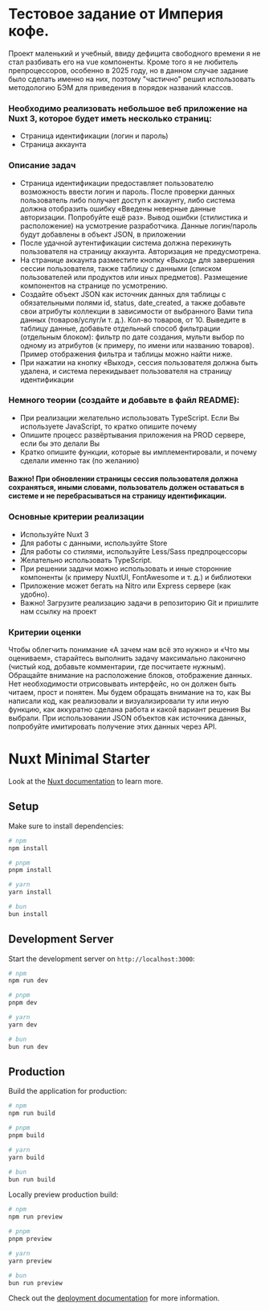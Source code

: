 # Тестовое задание от Империя кофе.

Проект маленький и учебный, ввиду дефицита свободного времени я не стал разбивать его на vue компоненты. Кроме того я не любитель препроцессоров, особенно в 2025 году, но в данном случае задание было сделать именно на них, поэтому "частично" решил использовать методологию БЭМ для приведения в порядок названий классов.

### Необходимо реализовать небольшое веб приложение на Nuxt 3, которое будет иметь несколько страниц:

- Cтраница идентификации (логин и пароль)
- Cтраница аккаунта

### Описание задач

- Страница идентификации предоставляет пользователю возможность ввести логин
  и пароль. После проверки данных пользователь либо получает доступ к аккаунту,
  либо система должна отобразить ошибку «Введены неверные данные
  авторизации. Попробуйте ещё раз». Вывод ошибки (стилистика и расположение)
  на усмотрение разработчика. Данные логин/пароль будут добавлены в объект
  JSON, в приложении
- После удачной аутентификации система должна перекинуть пользователя на
  страницу аккаунта. Авторизация не предусмотрена.
- На странице аккаунта разместите кнопку «Выход» для завершения сессии
  пользователя, также таблицу с данными (списком пользователей или продуктов
  или иных предметов). Размещение компонентов на странице по усмотрению.
- Создайте объект JSON как источник данных для таблицы с обязательными полями
  id, status, date_created, а также добавьте свои атрибуты коллекции в зависимости
  от выбранного Вами типа данных (товаров/услуг/и т. д.). Кол-во товаров, от 10.
  Выведите в таблицу данные, добавьте отдельный способ фильтрации (отдельным
  блоком): фильтр по дате создания, мульти выбор по одному из атрибутов (к
  примеру, по имени или названию товаров). Пример отображения фильтра и
  таблицы можно найти ниже.
- При нажатии на кнопку «Выход», сессия пользователя должна быть удалена, и
  система перекидывает пользователя на страницу идентификации

### Немного теории (создайте и добавьте в файл README):

- При реализации желательно использовать TypeScript. Если Вы используете JavaScript, то кратко опишите почему
- Опишите процесс развёртывания приложения на PROD сервере, если бы это делали Вы
- Кратко опишите функции, которые вы имплементировали, и почему сделали именно так (по желанию)

#### Важно! При обновлении страницы сессия пользователя должна сохраняться, иными словами, пользователь должен оставаться в системе и не перебрасываться на страницу идентификации.

### Основные критерии реализации

- Используйте Nuxt 3
- Для работы с данными, используйте Store
- Для работы со стилями, используйте Less/Sass предпроцессоры
- Желательно использовать TypeScript.
- При решении задачи можно использовать и иные сторонние компоненты (к примеру NuxtUI, FontAwesome и т. д.) и библиотеки
- Приложение может бегать на Nitro или Express сервере (как удобно).
- Важно! Загрузите реализацию задачи в репозиторию Git и пришлите нам ссылку
  на проект

### Критерии оценки

Чтобы облегчить понимание «А зачем нам всё это нужно» и «Что мы оцениваем»,
старайтесь выполнить задачу максимально лаконично (чистый код, добавьте
комментарии, где посчитаете нужным). Обращайте внимание на расположение блоков,
отображение данных. Нет необходимости отрисовывать интерфейс, но он должен быть
читаем, прост и понятен.
Мы будем обращать внимание на то, как Вы написали код, как реализовали и
визуализировали ту или иную функцию, как аккуратно сделана работа и какой вариант
решения Вы выбрали. При использовании JSON объектов как источника данных,
попробуйте имитировать получение этих данных через API.

# Nuxt Minimal Starter

Look at the [Nuxt documentation](https://nuxt.com/docs/getting-started/introduction) to learn more.

## Setup

Make sure to install dependencies:

```bash
# npm
npm install

# pnpm
pnpm install

# yarn
yarn install

# bun
bun install
```

## Development Server

Start the development server on `http://localhost:3000`:

```bash
# npm
npm run dev

# pnpm
pnpm dev

# yarn
yarn dev

# bun
bun run dev
```

## Production

Build the application for production:

```bash
# npm
npm run build

# pnpm
pnpm build

# yarn
yarn build

# bun
bun run build
```

Locally preview production build:

```bash
# npm
npm run preview

# pnpm
pnpm preview

# yarn
yarn preview

# bun
bun run preview
```

Check out the [deployment documentation](https://nuxt.com/docs/getting-started/deployment) for more information.
